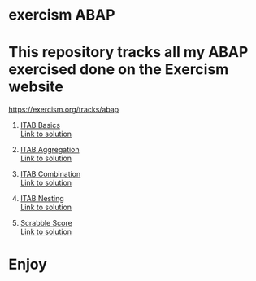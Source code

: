 # exercism ABAP

# This repository tracks all my ABAP exercised done on the Exercism website

<https://exercism.org/tracks/abap>

1. [ITAB Basics](https://exercism.org/tracks/abap/exercises/itab-basics) \
    [Link to solution](src/zcl_itab_basics.clas.abap)

2. [ITAB Aggregation](https://exercism.org/tracks/abap/exercises/itab-aggregation) \
    [Link to solution](src/zcl_itab_aggregation.clas.abap)

3. [ITAB Combination](https://exercism.org/tracks/abap/exercises/itab-combination) \
    [Link to solution](src/zcl_itab_combination.clas.abap)

4. [ITAB Nesting](https://exercism.org/tracks/abap/exercises/itab-nesting) \
    [Link to solution](src/zcl_itab_nesting.clas.abap)

5. [Scrabble Score](https://exercism.org/tracks/abap/exercises/scrabble-score) \
    [Link to solution](src/zcl_scrabble_score.clas.abap)

# Enjoy

